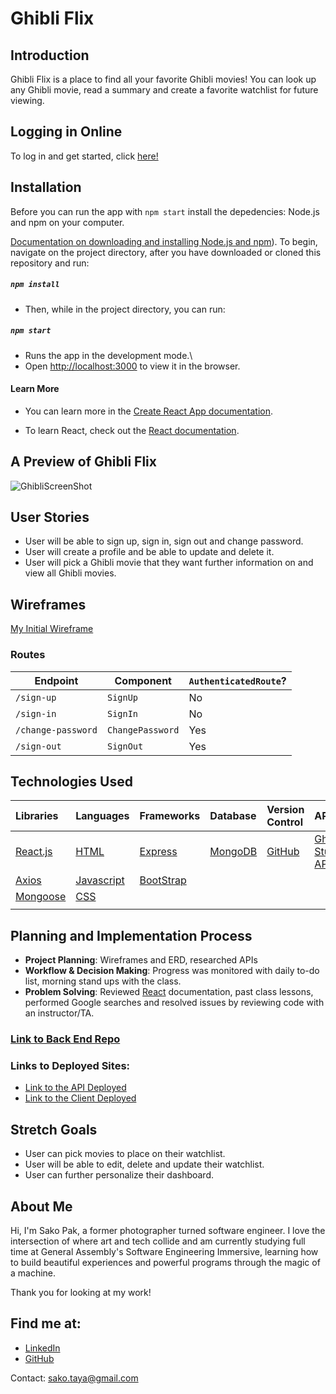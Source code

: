 # Ghibli Flix

## Introduction

Ghibli Flix is a place to find all your favorite Ghibli movies! You can look up any Ghibli movie, read a summary and create a favorite watchlist for future viewing.

## Logging in Online
 To log in and get started, click <a href="https://afternoon-earth-27940.herokuapp.com" target="_blank">here!</a>

## Installation

Before you can run the app with `npm start` install the depedencies: Node.js and npm on your computer. 

[Documentation on downloading and installing Node.js and npm](https://docs.npmjs.com/downloading-and-installing-node-js-and-npm)).
To begin, navigate on the project directory, after you have downloaded or cloned this repository and run:

##### `npm install`

- Then, while in the project directory, you can run:

##### `npm start`

- Runs the app in the development mode.\
- Open [http://localhost:3000](http://localhost:3000) to view it in the browser.

#### Learn More

- You can learn more in the [Create React App documentation](https://facebook.github.io/create-react-app/docs/getting-started).

- To learn React, check out the [React documentation](https://reactjs.org/).

## A Preview of Ghibli Flix
![GhibliScreenShot](https://user-images.githubusercontent.com/82487617/170667840-f76bc06e-51ab-44b1-9441-02d1851ea4cc.png)

## User Stories    

- User will be able to sign up, sign in, sign out and change password.
- User will create a profile and be able to update and delete it.
- User will pick a Ghibli movie that they want further information on and view all Ghibli movies.

## Wireframes

[My Initial Wireframe](https://imgur.com/a/Hg5Kigl)


### Routes

| Endpoint         | Component | `AuthenticatedRoute`? |
|------------------|-------------------|-------|
| `/sign-up`       | `SignUp`    | No |
| `/sign-in`       | `SignIn`    | No |
| `/change-password` | `ChangePassword`  | Yes |
| `/sign-out`        | `SignOut`   | Yes |
 

## Technologies Used

|    Libraries      | Languages        | Frameworks              | Database          | Version Control      | API           |
|:-----------------------------------------|:----------------|:---------------------|:-----------------|:--------------------|:-----------------|
| [React.js](https://reactjs.org/)       |    [HTML](https://developer.mozilla.org/en-US/docs/Web/HTML)        |  [Express](https://expressjs.com/) | [MongoDB](https://www.mongodb.com/)   | [GitHub](https://github.com/) | [Ghibli Studio API](https://ghibliapi.herokuapp.com/)     |
|   [Axios](https://www.npmjs.com/package/axios)        | [Javascript](https://www.javascript.com/)          | [BootStrap](https://getbootstrap.com/)       |           |
|   [Mongoose](https://mongoosejs.com/)         | [CSS](https://developer.mozilla.org/en-US/docs/Web/CSS)          |        |          |
|         |           |        |         |

## Planning and Implementation Process

  - **Project Planning**: Wireframes and ERD, researched APIs
  - **Workflow & Decision Making**: Progress was monitored with daily to-do list, morning stand ups with the class.
  - **Problem Solving**: Reviewed [React](https://reactjs.org/) documentation, past class lessons, performed Google searches and resolved issues by reviewing code with an instructor/TA.
 
### [Link to Back End Repo](https://github.com/SakoPak/Ghibli-Flix-Express)
### Links to Deployed Sites:
- [Link to the API Deployed](https://afternoon-earth-27940.herokuapp.com/)
- [Link to the Client Deployed](https://sakopak.github.io/Ghibli-Flix/)

## Stretch Goals
- User can pick movies to place on their watchlist.
- User will be able to edit, delete and update their watchlist.
- User can further personalize their dashboard.

## About Me

Hi, I'm Sako Pak, a former photographer turned software engineer.
I love the intersection of where art and tech collide and am currently studying full time at General Assembly's Software Engineering Immersive, learning how to build beautiful experiences and powerful programs through the magic of a machine.

Thank you for looking at my work!  


## Find me at:
- <a href="https://www.linkedin.com/in/sako-pak/" target="_blank">LinkedIn</a>
- <a href="https://github.com/SakoPak" target="_blank">GitHub</a>

Contact: sako.taya@gmail.com
